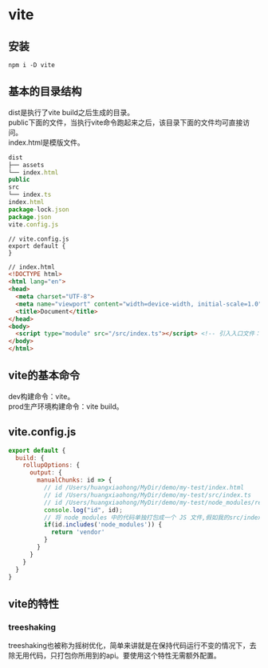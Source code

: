 # vite
## 安装
```
npm i -D vite
```
## 基本的目录结构
dist是执行了vite build之后生成的目录。   
public下面的文件，当执行vite命令跑起来之后，该目录下面的文件均可直接访问。   
index.html是模版文件。   
```js
dist
├── assets
└── index.html
public
src
└── index.ts
index.html
package-lock.json
package.json
vite.config.js
```
```
// vite.config.js
export default {
}
```
```html
// index.html
<!DOCTYPE html>
<html lang="en">
<head>
  <meta charset="UTF-8">
  <meta name="viewport" content="width=device-width, initial-scale=1.0">
  <title>Document</title>
</head>
<body>
  <script type="module" src="/src/index.ts"></script> <!-- 引入入口文件：vite build的时候会自动识别并替换成编译成功之后的路径 -->
</body>
</html>
```
## vite的基本命令
dev构建命令：vite。   
prod生产环境构建命令：vite build。   
## vite.config.js
```js
export default {
  build: {
    rollupOptions: {
      output: {
        manualChunks: id => {
          // id /Users/huangxiaohong/MyDir/demo/my-test/index.html
          // id /Users/huangxiaohong/MyDir/demo/my-test/src/index.ts
          // id /Users/huangxiaohong/MyDir/demo/my-test/node_modules/react/index.js
          console.log("id", id);
          // 将 node_modules 中的代码单独打包成一个 JS 文件,假如我的src/index.ts里面导入了react和lodash的包，并且都使用到了，那么这个配置就会把这两个node_modules里面的包集合打包成vendor-[hash].js
          if(id.includes('node_modules')) {
            return 'vendor'
          }
        }
      }
    }
  }
}
```
## vite的特性
### treeshaking
treeshaking也被称为摇树优化，简单来讲就是在保持代码运行不变的情况下，去除无用代码，只打包你所用到的api。要使用这个特性无需额外配置。
